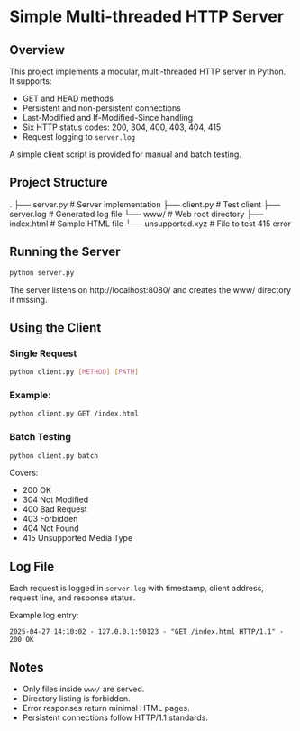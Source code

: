 # Simple Multi-threaded HTTP Server

## Overview

This project implements a modular, multi-threaded HTTP server in Python.  
It supports:
- GET and HEAD methods
- Persistent and non-persistent connections
- Last-Modified and If-Modified-Since handling
- Six HTTP status codes: 200, 304, 400, 403, 404, 415
- Request logging to `server.log`

A simple client script is provided for manual and batch testing.

## Project Structure

. ├── server.py # Server implementation ├── client.py # Test client ├── server.log # Generated log file └── www/ # Web root directory ├── index.html # Sample HTML file └── unsupported.xyz # File to test 415 error

## Running the Server

```bash
python server.py
```
The server listens on http://localhost:8080/ and creates the www/ directory if missing.

## Using the Client
### Single Request
```bash
python client.py [METHOD] [PATH]
```
### Example:
```bash
python client.py GET /index.html
```
### Batch Testing
```bash
python client.py batch
```
Covers:
- 200 OK
- 304 Not Modified
- 400 Bad Request
- 403 Forbidden
- 404 Not Found
- 415 Unsupported Media Type


## Log File

Each request is logged in `server.log` with timestamp, client address, request line, and response status.

Example log entry:

```
2025-04-27 14:10:02 - 127.0.0.1:50123 - "GET /index.html HTTP/1.1" - 200 OK
```

## Notes

- Only files inside `www/` are served.
- Directory listing is forbidden.
- Error responses return minimal HTML pages.
- Persistent connections follow HTTP/1.1 standards.
```
